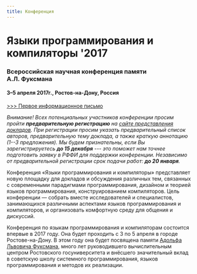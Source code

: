 ```yaml
---
title: Конференция
---
```


<h1 id="confTitle"> Языки программирования и компиляторы '2017</h1>

### Всероссийская научная конференция памяти А.Л.&nbsp;Фуксмана

#### 3–5 апреля 2017г., Ростов-на-Дону, Россия 

[>>> Первое информационное письмо](files/PLC-2017CfP.pdf)

*Внимание! Всех потенциальных участников конференции просим пройти
**предварительную регистрацию** на
[сайте представления докладов](https://easychair.org/conferences/?conf=plc2017). 
При регистрации просим
указать предварительный список авторов, предварительную тему доклада, а
также краткую аннотацию (1--3 предложения). Мы будем признательны, если
Вы зарегистрируетесь **до 15 декабря** --- это поможет нам точнее
подготовить заявку в РФФИ для поддержки конференции. Независимо от
предварительной регистрации срок подачи работ: **до 20 января**.*


Конференция «Языки программирования и компиляторы»
представляет новую площадку для докладов и обсуждения 
различных тем, связанных с современными парадигмами программирования, 
дизайном и теорией языков программирования, 
конструированием компиляторов. Цель конференции — собрать вместе исследователей и специалистов, 
занимающихся различными аспектами языков программирования и компиляторов,
и организовать комфортную среду для общения и дискуссий. 

Конференция по языкам программирования и компиляторам
состоится впервые в 2017 году. 
Она будет проходить с 3 по 5 апреля в городе Ростове-на-Дону.
В этом году она будет посвящена памяти [Адольфа Львовича Фуксмана](fuksman.html), 
много лет руководившего вычислительным центром Ростовского госуниверситета 
и внёсшего значительный вклад в советскую школу системного программирования, 
языков программирования и методов их реализации.

